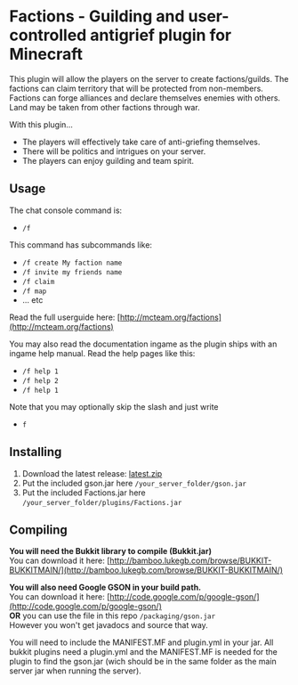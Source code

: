 Factions - Guilding and user-controlled antigrief plugin for Minecraft
====================
This plugin will allow the players on the server to create factions/guilds. The factions can claim territory that will be protected from non-members. Factions can forge alliances and declare themselves enemies with others. Land may be taken from other factions through war.

With this plugin...

* The players will effectively take care of anti-griefing themselves.
* There will be politics and intrigues on your server.
* The players can enjoy guilding and team spirit.

Usage
---------
The chat console command is:

 * `/f`

This command has subcommands like:

* `/f create My faction name`
* `/f invite my friends name`
* `/f claim`
* `/f map`
* ... etc

Read the full userguide here: [http://mcteam.org/factions](http://mcteam.org/factions)

You may also read the documentation ingame as the plugin ships with an ingame help manual. Read the help pages like this:

* `/f help 1`
* `/f help 2`
* `/f help 1`

Note that you may optionally skip the slash and just write

* `f`

Installing
---------
1. Download the latest release: [latest.zip](https://github.com/oloflarsson/Factions/raw/master/releases/latest.zip)
1. Put the included gson.jar here `/your_server_folder/gson.jar`
1. Put the included Factions.jar here `/your_server_folder/plugins/Factions.jar`

Compiling
---------
<b>You will need the Bukkit library to compile (Bukkit.jar)</b><br/>
You can download it here: [http://bamboo.lukegb.com/browse/BUKKIT-BUKKITMAIN/](http://bamboo.lukegb.com/browse/BUKKIT-BUKKITMAIN/)

<b>You will also need Google GSON in your build path.</b><br/>
You can download it here: [http://code.google.com/p/google-gson/](http://code.google.com/p/google-gson/)<br/>
<b>OR</b> you can use the file in this repo `/packaging/gson.jar`<br/>
However you won't get javadocs and source that way.

You will need to include the MANIFEST.MF and plugin.yml in your jar. All bukkit plugins need a plugin.yml and the MANIFEST.MF is needed for the plugin to find the gson.jar (wich should be in the same folder as the main server jar when running the server).